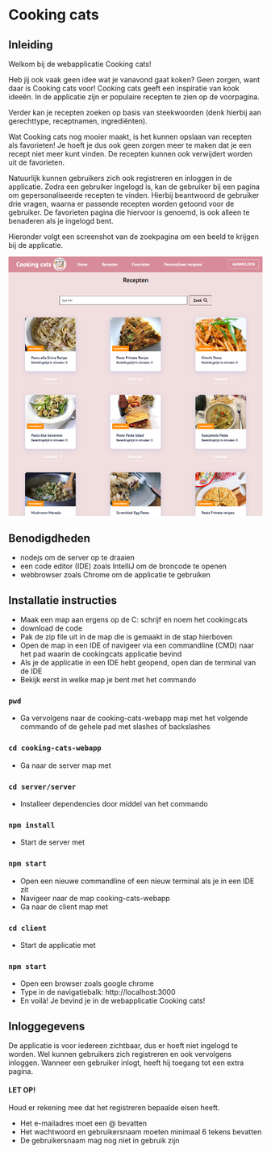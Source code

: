 # Cooking cats
## Inleiding
Welkom bij de webapplicatie Cooking cats! 

Heb jij ook vaak geen idee wat je vanavond gaat koken? Geen zorgen, want daar is Cooking cats voor! 
Cooking cats geeft een inspiratie van kook ideeën. In de applicatie zijn er populaire recepten te zien op de voorpagina.

Verder kan je recepten zoeken op basis van steekwoorden (denk hierbij aan gerechttype, receptnamen, ingrediënten). 

Wat Cooking cats nog mooier maakt, is het kunnen opslaan van recepten als favorieten! Je hoeft je dus ook geen zorgen meer te maken dat je een recept niet meer kunt vinden.
De recepten kunnen ook verwijdert worden uit de favorieten.

Natuurlijk kunnen gebruikers zich ook registreren en inloggen in de applicatie. Zodra een gebruiker ingelogd is, kan de gebruiker bij een pagina om gepersonaliseerde recepten te vinden. 
Hierbij beantwoord de gebruiker drie vragen, waarna er passende recepten worden getoond voor de gebruiker.
De favorieten pagina die hiervoor is genoemd, is ook alleen te benaderen als je ingelogd bent.

Hieronder volgt een screenshot van de zoekpagina om een beeld te krijgen bij de applicatie.

![img.png](client/public/images/screenshot-app.png)

## Benodigdheden

- nodejs om de server op te draaien
- een code editor (IDE) zoals IntelliJ om de broncode te openen
- webbrowser zoals Chrome om de applicatie te gebruiken

## Installatie instructies

- Maak een map aan ergens op de C: schrijf en noem het cookingcats
- download de code
- Pak de zip file uit in de map die is gemaakt in de stap hierboven
- Open de map in een IDE of navigeer via een commandline (CMD) naar het pad waarin de cookingcats applicatie bevind
- Als je de applicatie in een IDE hebt geopend, open dan de terminal van de IDE
- Bekijk eerst in welke map je bent met het commando

### `pwd`

- Ga vervolgens naar de cooking-cats-webapp map met het volgende commando of de gehele pad met slashes of backslashes

### `cd cooking-cats-webapp`

- Ga naar de server map met

### `cd server/server`

- Installeer dependencies door middel van het commando

### `npm install`

- Start de server met

### `npm start`

- Open een nieuwe commandline of een nieuw terminal als je in een IDE zit
- Navigeer naar de map cooking-cats-webapp
- Ga naar de client map met

### `cd client`

- Start de applicatie met

### `npm start`

- Open een browser zoals google chrome
- Type in de navigatiebalk: http://localhost:3000
- En voilà! Je bevind je in de webapplicatie Cooking cats!

## Inloggegevens

De applicatie is voor iedereen zichtbaar, dus er hoeft niet ingelogd te worden. Wel kunnen gebruikers zich registreren en ook vervolgens inloggen. 
Wanneer een gebruiker inlogt, heeft hij toegang tot een extra pagina. 

#### LET OP!

Houd er rekening mee dat het registreren bepaalde eisen heeft. 
- Het e-mailadres moet een @ bevatten
- Het wachtwoord en gebruikersnaam moeten minimaal 6 tekens bevatten
- De gebruikersnaam mag nog niet in gebruik zijn
